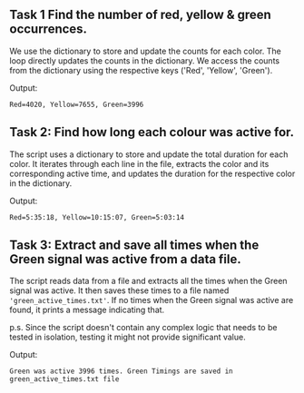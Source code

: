 ## Task 1 Find the number of red, yellow & green occurrences.

We use the dictionary to store and update the counts for each color.
The loop directly updates the counts in the dictionary.
We access the counts from the dictionary using the respective keys ('Red', 'Yellow', 'Green').

Output: 

`Red=4020, Yellow=7655, Green=3996`


## Task 2: Find how long each colour was active for.

The script uses a dictionary to store and update the total duration
for each color. It iterates through each line in the file, extracts
the color and its corresponding active time, and updates the duration
for the respective color in the dictionary.

Output:

`Red=5:35:18, Yellow=10:15:07, Green=5:03:14`


## Task 3: Extract and save all times when the Green signal was active from a data file.

The script reads data from a file and extracts all the times when the Green
signal was active. It then saves these times to a file named `'green_active_times.txt'`.
If no times when the Green signal was active are found, it prints a message indicating
that.

p.s.
Since the script doesn't contain any complex logic that needs to be tested in isolation, testing it might not provide significant value.

Output:

`Green was active 3996 times. Green Timings are saved in green_active_times.txt file`


